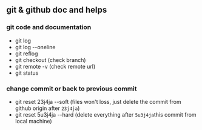 ## git & github doc and helps

### git code and documentation

- git log
- git log --oneline
- git reflog
- git checkout (check branch)
- git remote -v (check remote url)
- git status

### change commit or back to previous commit

- git reset 23j4ja --soft (files won't loss, just delete the commit from github origin after `23j4ja`)
- git reset 5u3j4ja --hard (delete everything after `5u3j4ja`this commit from local machine)
